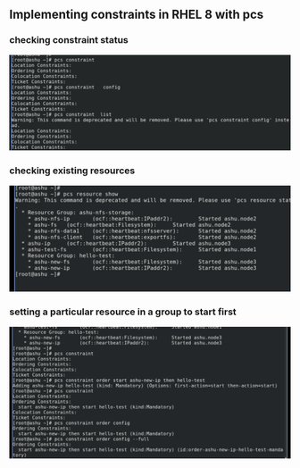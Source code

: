 ## Implementing constraints in RHEL 8 with pcs 

### checking constraint status

<img src="cns.png">

### checking existing resources 

<img src="status.png">

### setting a particular resource in a group to start first 

<img src="startf.png">




